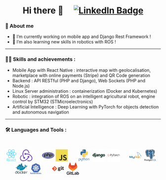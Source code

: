 <div align="center">
  <h1>Hi there 👋 &nbsp &nbsp
  <a href="https://www.linkedin.com/in/killian-larcher-b9271a252/">
    <img src="https://img.shields.io/badge/LinkedIn-blue?style=for-the-badge&logo=linkedin&logoColor=white" alt="LinkedIn Badge"/>
  </a>
  </h1>
  
</div>

### 🚀 About me

- 🔭 I’m currently working on mobile app and Django Rest Framework !
- 🌱 I’m also learning new skills in robotics with ROS !
---
### :man_technologist: Skills and achievements :

- Mobile App with React Native : interactive map with geolocalisation, marketplace with online payments (Stripe) and QR Code generation 
- Backend : API RESTful (PHP and Django), Web Sockets (PHP and Node.js)
- Linux Server administration : containerization (Docker and Kubernetes)
- Robotic : integration of ROS on an intelligent agricultural robot, engine control by STM32 (STMicroelectronics)
- Artificial Intelligence : Deep Learning with PyTorch for objects detection and autonomous navigation
---
### :hammer_and_wrench: Languages and Tools :
<br>
<div>
<p>
  <img src="https://github.com/devicons/devicon/blob/master/icons/react/react-original-wordmark.svg" title="React" alt="React" width="40" height="40"/>&nbsp;
  <img src="https://github.com/devicons/devicon/blob/master/icons/redux/redux-original.svg" title="Redux" alt="Redux " width="40" height="40"/>&nbsp;&nbsp;&nbsp;&nbsp;&nbsp;&nbsp;&nbsp;
  <img src="https://github.com/devicons/devicon/blob/master/icons/php/php-original.svg" title="PHP" alt="PHP" width="40" height="40"/>
<!--   <img src="https://github.com/devicons/devicon/blob/master/icons/css3/css3-plain-wordmark.svg"  title="CSS3" alt="CSS" width="40" height="40"/>&nbsp; -->
<!--   <img src="https://github.com/devicons/devicon/blob/master/icons/html5/html5-original.svg" title="HTML5" alt="HTML" width="40" height="40"/>&nbsp; -->
  <img src="https://github.com/devicons/devicon/blob/master/icons/javascript/javascript-original.svg" title="JavaScript" alt="JavaScript" width="40" height="40"/>&nbsp;&nbsp;&nbsp;&nbsp;&nbsp;&nbsp;&nbsp;
  <img src="https://github.com/devicons/devicon/blob/master/icons/python/python-original-wordmark.svg" title="Python" alt="Python" width="40" height="40"/>&nbsp;
  <img src="https://github.com/devicons/devicon/blob/master/icons/django/django-plain-wordmark.svg" title="Django" alt="Django" width="40" height="40"/>&nbsp;
  <img src="https://github.com/devicons/devicon/blob/master/icons/pytorch/pytorch-original-wordmark.svg" title="PyTorch" alt="PyTorch" width="40" height="40"/>&nbsp;&nbsp;&nbsp;&nbsp;&nbsp;&nbsp;&nbsp;
  <img src="https://github.com/devicons/devicon/blob/master/icons/mysql/mysql-original-wordmark.svg" title="MySQL"  alt="MySQL" width="40" height="40"/>&nbsp;
  <img src="https://github.com/devicons/devicon/blob/master/icons/postgresql/postgresql-original-wordmark.svg" title="PostgreSQL"  alt="PostgreSQL" width="40" height="40"/>&nbsp;&nbsp;&nbsp;&nbsp;&nbsp;&nbsp;&nbsp;
  <img src="https://github.com/devicons/devicon/blob/master/icons/docker/docker-original-wordmark.svg" title="Docker" alt="Docker" width="40" height="40"/>&nbsp;
  <img src="https://github.com/devicons/devicon/blob/master/icons/kubernetes/kubernetes-plain-wordmark.svg" title="Kubernetes" alt="Kubernetes" width="40" height="40"/>&nbsp;&nbsp;&nbsp;&nbsp;&nbsp;&nbsp;&nbsp;
  <img src="https://github.com/devicons/devicon/blob/master/icons/git/git-original-wordmark.svg" title="Git" alt="Git" width="40" height="40"/>&nbsp;
  <img src="https://github.com/devicons/devicon/blob/master/icons/gitlab/gitlab-original-wordmark.svg" title="Git" alt="Git" width="40" height="40"/>
  </p>
</div>
